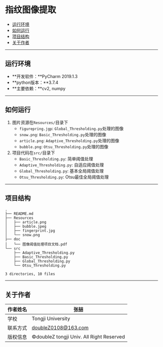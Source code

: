 # 指纹图像提取

* [运行环境](#运行环境)
* [如何运行](#如何运行)
* [项目结构](#项目结构)
* [关于作者](#关于作者)

------

## 运行环境

- **开发软件：**PyCharm 2019.1.3
- **python版本：**3.7.4
- **主要依赖：**cv2, numpy

------

## 如何运行

1. 图片资源在`Resources/`目录下
   - `figurepring.jgp`: `Global_Thresholding.py`处理的图像
   - `snow.png`: `Basic_Thresholding.py`处理的图像
   - `article.png`: `Adaptive_Thresholding.py`处理的图像
   - `bubble.png`: `Otsu_Thresholding.py`处理的图像
2. 项目代码在`src/`目录下
   - `Basic_Thresholding.py`: 简单阈值处理
   - `Adaptive_Thresholding.py`: 自适应阈值处理
   - `Global_Thresholding.py`: 基本全局阈值处理
   - `Otsu_Thresholding.py`: Otsu最佳全局阈值处理

------

## 项目结构

```
.
├── README.md
├── Resources
│   ├── article.png
│   ├── bubble.jpeg
│   ├── fingerprint.jpg
│   └── snow.png
├── doc
│   └── 图像阈值处理项目文档.pdf
└── src
    ├── Adaptive_Thresholding.py
    ├── Basic_Thresholding.py
    ├── Global_Thresholding.py
    └── Otsu_Thresholding.py

3 directories, 10 files
```

------

## 关于作者

| 作者姓名 | 张喆                                     |
| -------- | ---------------------------------------- |
| 学校     | Tongji University                        |
| 联系方式 | doubleZ0108@163.com                      |
| 版权信息 | ©doubleZ tongji Univ. All Right Reserved |

